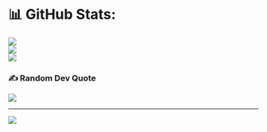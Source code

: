 # 📊 GitHub Stats:

![](https://github-readme-stats.vercel.app/api?username=Seydus&theme=dark&hide_border=true&include_all_commits=false&count_private=false)<br/>
![](https://github-readme-streak-stats.herokuapp.com/?user=Seydus&theme=dark&hide_border=true)<br/>
![](https://github-readme-stats.vercel.app/api/top-langs/?username=Seydus&theme=dark&hide_border=true&include_all_commits=false&count_private=false&layout=compact)

### ✍️ Random Dev Quote

![](https://quotes-github-readme.vercel.app/api?type=horizontal&theme=dark)

---

[![](https://visitcount.itsvg.in/api?id=Seydus&icon=0&color=0)](https://visitcount.itsvg.in)

<!-- Proudly created with GPRM ( https://gprm.itsvg.in ) -->
